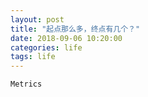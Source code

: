 ```yaml
---
layout: post
title: "起点那么多，终点有几个？"
date: 2018-09-06 10:20:00 
categories: life
tags: life
---
```


`Metrics`
